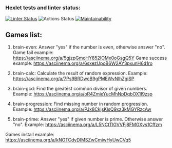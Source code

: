 ### Hexlet tests and linter status:

[![Linter Status](https://github.com/vsorrokin/frontend-project-lvl1/workflows/linter/badge.svg)](https://github.com/vsorrokin/frontend-project-lvl1/actions)  ![Actions Status](https://github.com/vsorrokin/frontend-project-lvl1/workflows/hexlet-check/badge.svg)  [![Maintainability](https://api.codeclimate.com/v1/badges/1a9bff4ece6e4019f74e/maintainability)](https://codeclimate.com/github/vsorrokin/frontend-project-lvl1/maintainability)

## Games list:

1) brain-even: Answer "yes" if the number is even, otherwise answer "no".
Game fail example: https://asciinema.org/a/5gjzpGmoHY852IOMx0oGsgQ5Y
Game success example: https://asciinema.org/a/6sxezUpoB6W2AY3pxunH6d1ro

2) brain-calc: Calculate the result of random expression.
Example: https://asciinema.org/a/7Ps9BRDwcB9gPMEWvNlhZgiSP

3) brain-gcd: Find the greatest common divisor of given numbers.
Example: https://asciinema.org/a/oR4ZmieYucMhNpDqbOX1I9zsp

4) brain-progression: Find missing number in random progression.
Example: https://asciinema.org/a/PJx8CkjsKlsQ9xz3kMGYRzcAw

5) brain-prime: Answer "yes" if given number is prime. Otherwise answer "no".
Example: https://asciinema.org/a/L5NCtTlGVVFj8FMGXvs1Cffzm

Games install example: https://asciinema.org/a/kNOTCdyDIMSZwCmiwHyUwCVq5